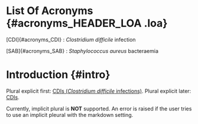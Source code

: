 # List Of Acronyms {#acronyms_HEADER_LOA .loa}

[CDI]{#acronyms_CDI}
:   *Clostridium difficile* infection

[SAB]{#acronyms_SAB}
:   *Staphylococcus aureus* bacteraemia

# Introduction {#intro}

Plural explicit first: [CDIs (*Clostridium difficile* infections)](#acronyms_CDI).
Plural explicit later: [CDIs](#acronyms_CDI).

Currently, implicit plural is **NOT** supported. An error is raised if the user tries to use an implicit pleural with the markdown setting.
